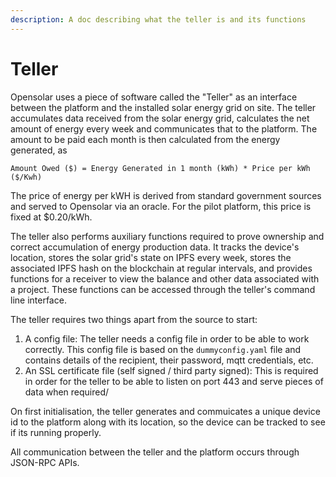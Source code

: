 ```yaml
---
description: A doc describing what the teller is and its functions
---
```


# Teller

Opensolar uses a piece of software called the "Teller" as an interface between the platform and the installed solar energy grid on site. The teller accumulates data received from the solar energy grid, calculates the net amount of energy every week and communicates that to the platform. The amount to be paid each month is then calculated from the energy generated, as  
  
`Amount Owed ($) = Energy Generated in 1 month (kWh) * Price per kWh ($/Kwh)`

The price of energy per kWH is derived from standard government sources and served to Opensolar via an oracle. For the pilot platform, this price is fixed at $0.20/kWh.

The teller also performs auxiliary functions required to prove ownership and correct accumulation of energy production data. It tracks the device's location, stores the solar grid's state on IPFS every week, stores the associated IPFS hash on the blockchain at regular intervals, and provides functions for a receiver to view the balance and other data associated with a project. These functions can be accessed through the teller's command line interface.

The teller requires two things apart from the source to start:

1. A config file: The teller needs a config file in order to be able to work correctly. This config file is based on the `dummyconfig.yaml` file and contains details of the recipient, their password, mqtt credentials, etc.
2. An SSL certificate file \(self signed / third party signed\): This is required in order for the teller to be able to listen on port 443 and serve pieces of data when required/

On first initialisation, the teller generates and commuicates a unique device id to the platform along with its location, so the device can be tracked to see if its running properly. 

All communication between the teller and the platform occurs through JSON-RPC APIs.

